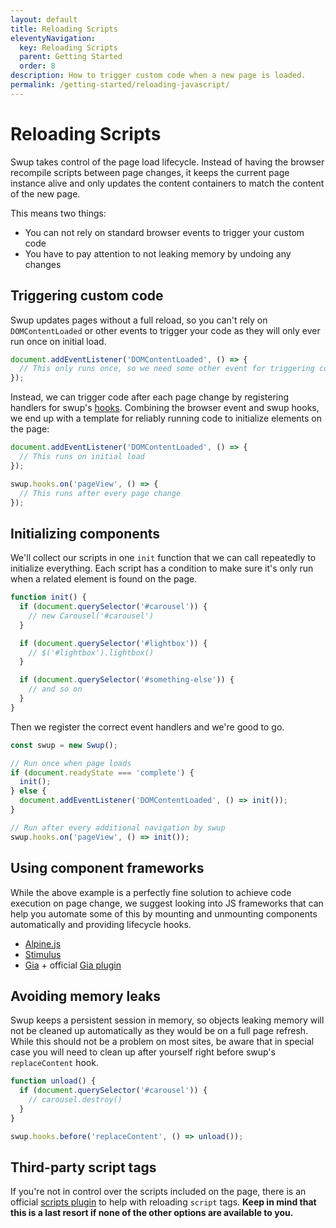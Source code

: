 ```yaml
---
layout: default
title: Reloading Scripts
eleventyNavigation:
  key: Reloading Scripts
  parent: Getting Started
  order: 8
description: How to trigger custom code when a new page is loaded.
permalink: /getting-started/reloading-javascript/
---
```


# Reloading Scripts

Swup takes control of the page load lifecycle. Instead of having the browser
recompile scripts between page changes, it keeps the current page instance alive
and only updates the content containers to match the content of the new page.

This means two things:

- You can not rely on standard browser events to trigger your custom code
- You have to pay attention to not leaking memory by undoing any changes

## Triggering custom code

Swup updates pages without a full reload, so you can't rely on `DOMContentLoaded`
or other events to trigger your code as they will only ever run once on initial
load.

```javascript
document.addEventListener('DOMContentLoaded', () => {
  // This only runs once, so we need some other event for triggering code
});
```

Instead, we can trigger code after each page change by registering handlers for swup's
[hooks](/hooks/). Combining the browser event and swup hooks, we end up with
a template for reliably running code to initialize elements on the page:

```javascript
document.addEventListener('DOMContentLoaded', () => {
  // This runs on initial load
});

swup.hooks.on('pageView', () => {
  // This runs after every page change
});
```

## Initializing components

We'll collect our scripts in one `init` function that we can call repeatedly to
initialize everything. Each script has a condition to make sure it's only run
when a related element is found on the page.

```javascript
function init() {
  if (document.querySelector('#carousel')) {
    // new Carousel('#carousel')
  }

  if (document.querySelector('#lightbox')) {
    // $('#lightbox').lightbox()
  }

  if (document.querySelector('#something-else')) {
    // and so on
  }
}
```

Then we register the correct event handlers and we're good to go.

```javascript
const swup = new Swup();

// Run once when page loads
if (document.readyState === 'complete') {
  init();
} else {
  document.addEventListener('DOMContentLoaded', () => init());
}

// Run after every additional navigation by swup
swup.hooks.on('pageView', () => init());
```

## Using component frameworks

While the above example is a perfectly fine solution to achieve code execution
on page change, we suggest looking into JS frameworks that can help you automate
some of this by mounting and unmounting components automatically and providing
lifecycle hooks.

- [Alpine.js](https://alpinejs.dev)
- [Stimulus](https://stimulus.hotwired.dev)
- [Gia](https://github.com/giantcz/gia) + official [Gia plugin](/plugins/gia-plugin/)

## Avoiding memory leaks

Swup keeps a persistent session in memory, so objects leaking memory will not be
cleaned up automatically as they would be on a full page refresh. While this
should not be a problem on most sites, be aware that in special case you will
need to clean up after yourself right before swup's `replaceContent` hook.

```javascript
function unload() {
  if (document.querySelector('#carousel')) {
    // carousel.destroy()
  }
}

swup.hooks.before('replaceContent', () => unload());
```

## Third-party script tags

If you're not in control over the scripts included on the page, there is an
official [scripts plugin](/plugins/scripts-plugin/) to help with reloading
`script` tags. **Keep in mind that this is a last resort if none of the other
options are available to you.**
